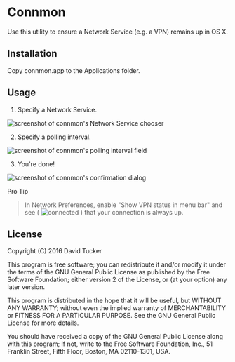 # Connmon

Use this utility to ensure a Network Service (e.g. a VPN) remains up in OS X.

## Installation

Copy connmon.app to the Applications folder.

## Usage

1. Specify a Network Service.

 ![screenshot of connmon's Network Service chooser](http://dmtucker.github.io/connmon/screenshots/1-interface.png)

2. Specify a polling interval.

 ![screenshot of connmon's polling interval field](http://dmtucker.github.io/connmon/screenshots/2-interval.png)

3. You're done!

 ![screenshot of connmon's confirmation dialog](http://dmtucker.github.io/connmon/screenshots/3-confirmation.png)

Pro Tip
> In Network Preferences, enable "Show VPN status in menu bar" and see ( ![connected](http://dmtucker.github.io/connmon/screenshots/status.png) ) that your connection is always up.

## License

Copyright (C) 2016 David Tucker

This program is free software; you can redistribute it and/or
modify it under the terms of the GNU General Public License
as published by the Free Software Foundation; either version 2
of the License, or (at your option) any later version.

This program is distributed in the hope that it will be useful,
but WITHOUT ANY WARRANTY; without even the implied warranty of
MERCHANTABILITY or FITNESS FOR A PARTICULAR PURPOSE.  See the
GNU General Public License for more details.

You should have received a copy of the GNU General Public License
along with this program; if not, write to the Free Software
Foundation, Inc., 51 Franklin Street, Fifth Floor, Boston, MA  02110-1301, USA.
